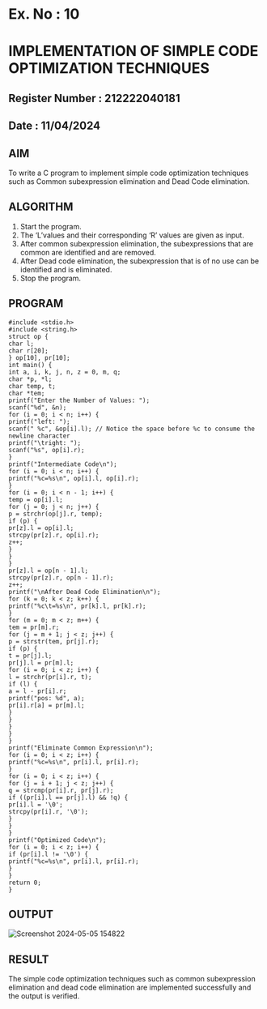 # Ex. No : 10	
# IMPLEMENTATION OF SIMPLE CODE OPTIMIZATION TECHNIQUES 
## Register Number : 212222040181
## Date : 11/04/2024

## AIM   
To write a C program to implement simple code optimization techniques such as Common subexpression elimination and Dead Code elimination.

## ALGORITHM
1.	Start the program.
2.	The ‘L’values and their corresponding ‘R’ values are given as input.
3.	After common subexpression elimination, the subexpressions that are common are identified and are removed.
4.	After Dead code elimination, the subexpression that is of no use can be identified and is eliminated.
5.	Stop the program.

## PROGRAM

	#include <stdio.h>
	#include <string.h>
	struct op {
	char l;
	char r[20];
	} op[10], pr[10];
	int main() {	
	int a, i, k, j, n, z = 0, m, q;
	char *p, *l;
	char temp, t;
	char *tem;
	printf("Enter the Number of Values: ");
	scanf("%d", &n);
	for (i = 0; i < n; i++) {
	printf("left: ");
	scanf(" %c", &op[i].l); // Notice the space before %c to consume the newline character
	printf("\tright: ");
	scanf("%s", op[i].r);
	}
	printf("Intermediate Code\n");
	for (i = 0; i < n; i++) {	
	printf("%c=%s\n", op[i].l, op[i].r);
	}
	for (i = 0; i < n - 1; i++) {
	temp = op[i].l;
	for (j = 0; j < n; j++) {
	p = strchr(op[j].r, temp);
	if (p) {
	pr[z].l = op[i].l;
	strcpy(pr[z].r, op[i].r);
	z++;
	}
	}
	}
	pr[z].l = op[n - 1].l;
	strcpy(pr[z].r, op[n - 1].r);
	z++;
	printf("\nAfter Dead Code Elimination\n");
	for (k = 0; k < z; k++) {
	printf("%c\t=%s\n", pr[k].l, pr[k].r);
	}
	for (m = 0; m < z; m++) {
	tem = pr[m].r;
	for (j = m + 1; j < z; j++) {
	p = strstr(tem, pr[j].r);
	if (p) {
	t = pr[j].l;
	pr[j].l = pr[m].l;
	for (i = 0; i < z; i++) {
	l = strchr(pr[i].r, t);
	if (l) {
	a = l - pr[i].r;
	printf("pos: %d", a);
	pr[i].r[a] = pr[m].l;
	}
	}
	}
	}
	}
	printf("Eliminate Common Expression\n");
	for (i = 0; i < z; i++) {
	printf("%c=%s\n", pr[i].l, pr[i].r);
	}
	for (i = 0; i < z; i++) {
	for (j = i + 1; j < z; j++) {
	q = strcmp(pr[i].r, pr[j].r);
	if ((pr[i].l == pr[j].l) && !q) {
	pr[i].l = '\0';
	strcpy(pr[i].r, '\0');
	}
	}
	}
	printf("Optimized Code\n");
	for (i = 0; i < z; i++) {
	if (pr[i].l != '\0') {
	printf("%c=%s\n", pr[i].l, pr[i].r);
	}
	}
	return 0;
	}

## OUTPUT 

![Screenshot 2024-05-05 154822](https://github.com/Vishalsaravana/19CS409-Compiler-Design-Lab/assets/119103912/b1ec154e-d72e-4dda-ab78-04b721510240)


## RESULT
The simple code optimization techniques such as common subexpression elimination and dead code elimination are implemented successfully and the output is verified.
